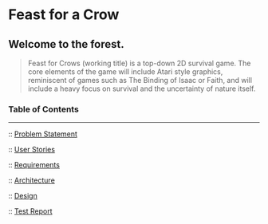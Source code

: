 # Feast for a Crow

Welcome to the forest.
---

> Feast for Crows (working title) is a top-down 2D survival game. The core elements of the game will include Atari style graphics, reminiscent of games such as The Binding of Isaac or Faith, and will include a heavy focus on survival and the uncertainty of nature itself.


### Table of Contents
---
:: [Problem Statement](https://matrom01-v2.github.io/ProjectASCDWS_Site/problem)

:: [User Stories](https://matrom01-v2.github.io/ProjectASCDWS_Site/userstories)

:: [Requirements](https://matrom01-v2.github.io/ProjectASCDWS_Site/requirements)

:: [Architecture](https://matrom01-v2.github.io/ProjectASCDWS_Site/architecture)

:: [Design](https://matrom01-v2.github.io/ProjectASCDWS_Site/design)

:: [Test Report](https://matrom01-v2.github.io/ProjectASCDWS_Site/testreport)